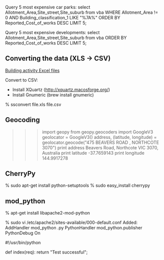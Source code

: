 Query 5 most expensive car parks:
  select Allotment_Area,Site_street,Site_suburb from vba WHERE Allotment_Area != 0 AND Building_classification_1 LIKE "%7A%" ORDER BY Reported_Cost_of_works DESC LIMIT 5;

Query 5 most expensive developments:
  select Allotment_Area,Site_street,Site_suburb from vba ORDER BY Reported_Cost_of_works DESC LIMIT 5;



Converting the data (XLS -> CSV)
--------------------------------

[Building activity Excel files](https://www.data.vic.gov.au/tag/Building+Activity)

Convert to CSV:

* Install XQuartz (http://xquartz.macosforge.org/)
* Install Gnumeric (brew install gnumeric)

% ssconvert file.xls file.csv


Geocoding
---------

>>> import geopy
>>> from geopy.geocoders import GoogleV3
>>> geolocator = GoogleV3()
>>> address, (latitude, longitude) = geolocator.geocode("475 BEAVERS ROAD ,  NORTHCOTE   3070")
>>> print address
Beavers Road, Northcote VIC 3070, Australia
>>> print latitude
-37.7659143
>>> print longitude
144.9917278


CherryPy
--------

% sudo apt-get install python-setuptools
% sudo easy_install cherrypy

mod_python
----------

% apt-get install libapache2-mod-python

% sudo vi /etc/apache2/sites-available/000-default.conf
Added:
               AddHandler mod_python .py
                PythonHandler mod_python.publisher
                PythonDebug On


#!/usr/bin/python

def index(req):
  return "Test successful";



